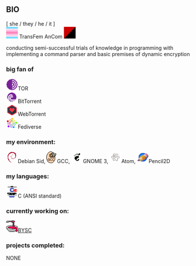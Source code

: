 ## BIO

 [ she / they / he / it ]  
 ![transfeminine pride](transfem.png) TransFem AnCom ![anarcho-communism](ancom.png)  

conducting semi-successful trials of knowledge in programming with implementing a command parser and basic premises of dynamic encryption

### big fan of
 ![the onion router](tor.png)TOR  
 ![](bittorrent.png)BitTorrent  
 ![](webtorrent.png)WebTorrent  
 ![](fediverse.png)Fediverse  

### my environment:

 ![](deb.png)Debian Sid,![](gcc.png)GCC, ![](gnome3.png)GNOME 3, ![](atom.png)Atom, ![](pencil2d.png)Pencil2D

### my languages:

 ![](k&rc.png)C (ANSI standard)

### currently working on:
 ![](bysc.png)[BYSC](https://github.com/alines7777/bysc)

### projects completed:

 NONE

<!--
**alines7777/alines7777** is a ✨ _special_ ✨ repository because its `README.md` (this file) appears on your GitHub profile.

Here are some ideas to get you started:

- 🔭 I’m currently working on ...
- 🌱 I’m currently learning ...
- 👯 I’m looking to collaborate on ...
- 🤔 I’m looking for help with ...
- 💬 Ask me about ...
- 📫 How to reach me: ...
- 😄 Pronouns: ...
- ⚡ Fun fact: ...
-->

